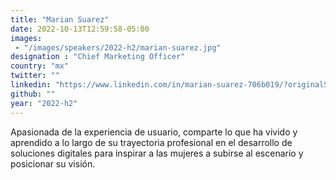 ```yaml
---
title: "Marian Suarez"
date: 2022-10-13T12:59:58-05:00
images: 
 - "/images/speakers/2022-h2/marian-suarez.jpg"
designation : "Chief Marketing Officer"
country: "mx"
twitter: ""
linkedin: "https://www.linkedin.com/in/marian-suarez-706b019/?originalSubdomain=mx"
github: ""
year: "2022-h2"
---
```


Apasionada de la experiencia de usuario, comparte lo que ha vivido y aprendido a lo largo de su trayectoria profesional en el desarrollo de soluciones digitales para inspirar a las mujeres a subirse al escenario y posicionar su visión.